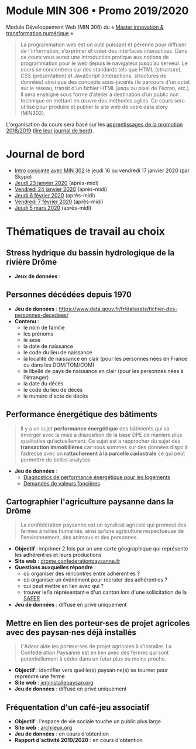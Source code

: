 # Module MIN 306 • Promo 2019/2020

Module Développement Web (MIN 306) du « [Master innovation &amp; transformation numérique](https://www.sciencespo.fr/ecole-management-innovation/fr/formations/innovation-transformation-numerique.html) »

> La programmation web est un outil puissant et pérenne pour diffuser de l'information, s’exprimer et créer des interfaces interactives.
> Dans ce cours vous aurez une introduction pratique aux notions de programmation pour le web depuis le navigateur jusqu’au serveur.
> Le cours se concentrera sur des standards tels que HTML (structure), CSS (présentation) et JavaScript (interactions, structures de données) ainsi que des concepts sous-jacents (le parcours d'un octet sur le réseau, transit d'un fichier HTML jusqu'au pixel de l'écran, etc.).
> Il sera enseigné sous forme d’atelier à destination d’un public non technique en mettant en œuvre des méthodes agiles.
> Ce cours sera utilisé pour produire et publier le site web de votre data story (MIN302).

L'organisation du cours sera basé sur les [apprentissages de la promotion 2018/2019](https://github.com/oncletom/m2-min-2018) ([lire leur journal de bord](https://github.com/oncletom/m2-min-2018/blob/master/JOURNAL.md#jeudi-29-novembre)).

# Journal de bord

- [Intro conjointe avec MIN 302](JOURNAL.md#introduction) le jeudi 16 ou vendredi 17 janvier 2020 (par Skype)
- [Jeudi 23 janvier 2020](JOURNAL.md#jeudi-23-janvier-2020) (après-midi)
- [Vendredi 24 janvier 2020](JOURNAL.md#vendredi-24-janvier-2020) (après-midi)
- [Jeudi 6 février 2020](JOURNAL.md#jeudi-6-février-2020) (après-midi)
- [Vendredi 7 février 2020](JOURNAL.md#vendredi-7-février-2020) (après-midi)
- [Jeudi 5 mars 2020](JOURNAL.md#jeudi-5-mars-2020) (après-midi)

# Thématiques de travail au choix

## Stress hydrique du bassin hydrologique de la rivière Drôme

- **Jeux de données** :


## Personnes décédées depuis 1970

- **Jeu de données** : https://www.data.gouv.fr/fr/datasets/fichier-des-personnes-decedees/
- **Contenu** :
  - le nom de famille
  - les prénoms
  - le sexe
  - la date de naissance
  - le code du lieu de naissance
  - la localité de naissance en clair (pour les personnes nées en France ou dans les DOM/TOM/COM)
  - le libellé de pays de naissance en clair (pour les personnes nées à l'étranger)
  - la date du décès
  - le code du lieu de décès
  - le numéro d'acte de décès
  
## Performance énergétique des bâtiments
  
> Il y a un sujet **performance énergétique** des bâtiments qui va émerger avec la mise à disposition de la base DPE de manière plus qualitative qu’actuellement. Ce sujet est a rapprocher du sujet des **transaction immobilières** car nous sommes sur des données dispo à l’adresse avec un **rattachement à la parcelle cadastrale** ce qui peut permettre de belles analyses
  
- **Jeu de données** :
  - [Diagnostics de performance énergétique pour les logements](https://www.data.gouv.fr/fr/datasets/diagnostics-de-performance-energetique-pour-les-logements/)
  - [Demandes de valeurs foncières](https://www.data.gouv.fr/en/datasets/demandes-de-valeurs-foncieres/)

## Cartographier l'agriculture paysanne dans la Drôme

> La confédération paysanne est un syndicat agricole qui promeut des fermes à tailles humaines, ainsi qu'une agriculture respectueuse de l'environnement, des animaux et des personnes. 

- **Objectif** : imprimer 2 fois par an une carte géographique qui représente les adhérent·es et leurs productions
- **Site web** : [drome.confederationpaysanne.fr](http://drome.confederationpaysanne.fr)
- **Questions auxquelles répondre** :
  - où organiser des rencontres entre adhérent·es ?
  - où organiser un événément pour recruter des adhérent·es ?
  - qui peut mettre en lien avec qui ?
  - trouver le/la réprésentant·e d'un canton lors d'une sollicitation de la [SAFER](https://www.safer.fr)
- **Jeu de données** : diffusé en privé uniquement

## Mettre en lien des porteur·ses de projet agricoles avec des paysan·nes déjà installés

> L'Adear aide les porteur·ses de projet agricoles à s'installer. La Confédération Paysanne est en lien avec des fermes qui sont potentiellement à céder dans un futur plus ou moins proche.

- **Objectif** : identifier vers quel·le(s) paysan·ne(s) se tourner pour reprendre une ferme
- **Site web** : [jeminstallepaysan.org](https://www.jeminstallepaysan.org/drome)
- **Jeu de données** : diffusé en privé uniquement


## Fréquentation d'un café-jeu associatif

- **Objectif** : l'espace de vie sociale touche un public plus large
- **Site web** : [archijeux.org](https://archijeux.org)
- **Jeu de données** : en cours d'obtention
- **Rapport d'activité 2019/2020** : en cours d'obtention


